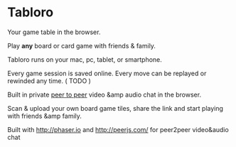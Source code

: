 
# Tabloro

Your game table in the browser.

Play <strong>any</strong> board or card game with friends & family.

Tabloro runs on your mac, pc, tablet, or smartphone.

Every game session is saved online. Every move can be replayed or rewinded any time. ( TODO )

Built in private <a href="http://iswebrtcreadyyet.com/" target="_blank" class="text-default" ><u>peer to peer</u></a> video &amp audio chat in the browser.

Scan & upload your own board game tiles, share the link and start playing with friends &amp family.

Built with http://phaser.io and http://peerjs.com/ for peer2peer video&audio chat
